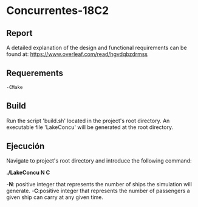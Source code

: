 # Concurrentes-18C2

## Report

A detailed explanation of the design and functional requirements can be found at: https://www.overleaf.com/read/hgvdqbzdrmss

## Requerements

	-CMake

## Build

Run the script 'build.sh' located in the project's root directory. An executable file 'LakeConcu' will be generated at the root directory.

## Ejecución

Navigate to project's root directory and introduce the following command:

  **./LakeConcu N C**

  -**N**: positive integer that represents the number of ships the simulation will generate.
  -**C**:positive integer that represents the number of passengers a given ship can carry at any given time.

